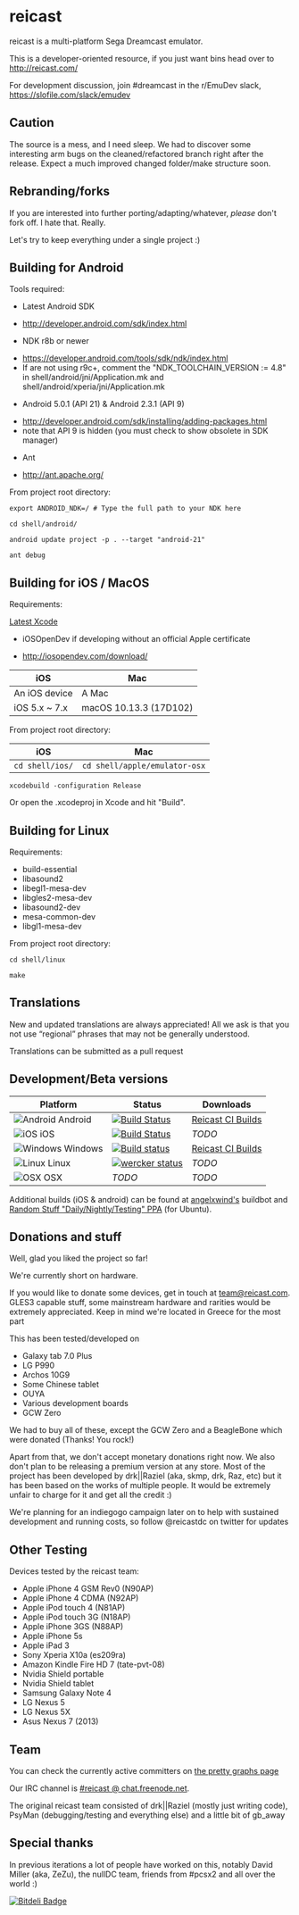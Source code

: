 reicast
===========
reicast is a multi-platform Sega Dreamcast emulator.

This is a developer-oriented resource, if you just want bins head over to http://reicast.com/

For development discussion, join #dreamcast in the r/EmuDev slack, https://slofile.com/slack/emudev

Caution
-------
The source is a mess, and I need sleep.
We had to discover some interesting arm bugs on the cleaned/refactored branch right after the release.
Expect a much improved changed folder/make structure soon.

Rebranding/forks
----------------
If you are interested into further porting/adapting/whatever, *please* don't fork off. I hate that. Really.

Let's try to keep everything under a single project :)

Building for Android
--------------------
Tools required:
* Latest Android SDK
 - http://developer.android.com/sdk/index.html
* NDK r8b or newer
 - https://developer.android.com/tools/sdk/ndk/index.html
 - If are not using r9c+, comment the "NDK_TOOLCHAIN_VERSION := 4.8" in shell/android/jni/Application.mk and shell/android/xperia/jni/Application.mk
* Android 5.0.1 (API 21) & Android 2.3.1 (API 9)
 - http://developer.android.com/sdk/installing/adding-packages.html
 - note that API 9 is hidden (you must check to show obsolete in SDK manager)
* Ant
 - http://ant.apache.org/

From project root directory:
```
export ANDROID_NDK=/ # Type the full path to your NDK here

cd shell/android/

android update project -p . --target "android-21"

ant debug
```

Building for iOS / MacOS
---
Requirements:

[Latest Xcode](https://developer.apple.com/xcode/downloads/)

* iOSOpenDev if developing without an official Apple certificate
 - http://iosopendev.com/download/


| iOS                 | Mac |
| --------------- | ------------- |
| An iOS device  | A Mac             |
| iOS  5.x ~ 7.x  | macOS 10.13.3 (17D102) |

From project root directory:

| iOS                 | Mac |
| --------------- | ------------- |
| `cd shell/ios/` | `cd shell/apple/emulator-osx` |

`xcodebuild -configuration Release`

Or open the .xcodeproj in Xcode and hit "Build".

Building for Linux
------------------
Requirements:
* build-essential
* libasound2
* libegl1-mesa-dev
* libgles2-mesa-dev
* libasound2-dev
* mesa-common-dev
* libgl1-mesa-dev

From project root directory:

```
cd shell/linux

make
```


Translations
------------
New and updated translations are always appreciated!
All we ask is that you not use “regional” phrases that may not be generally understood.

Translations can be submitted as a pull request


Development/Beta versions
-------------
| Platform                                           | Status | Downloads
| -------------------------------------------------- | -------------- | ---------
| ![Android](http://i.imgur.com/nK9exQe.jpg) Android | [![Build Status](https://travis-ci.org/reicast/reicast-emulator.svg?branch=master)](https://travis-ci.org/reicast/reicast-emulator) | [Reicast CI Builds](http://builds.reicast.com)
| ![iOS](http://i.imgur.com/6bvAUUj.png) iOS         | [![Build Status](https://app.ship.io/jobs/ttUMMV6QrHOy4_yx/build_status.png)](https://app.ship.io/dashboard#/jobs/9843/history) | *TODO*
| ![Windows](http://i.imgur.com/hAuMmjF.png) Windows | [![Build status](https://ci.appveyor.com/api/projects/status/353mwl73ki74tb58/branch/master?svg=true)](https://ci.appveyor.com/project/skmp/reicast-emulator/branch/master) |  [Reicast CI Builds](http://builds.reicast.com)
| ![Linux](http://i.imgur.com/19aAoQD.png) Linux     | [![wercker status](https://app.wercker.com/status/bcabca642a2de044c6f58203b975878b/s/master "wercker status")](https://app.wercker.com/project/bykey/bcabca642a2de044c6f58203b975878b) | *TODO*
| ![OSX](http://i.imgur.com/0YoI5Vm.png) OSX         | *TODO* | *TODO*


Additional builds (iOS & android) can be found at [angelxwind's](http://reicast.angelxwind.net/) buildbot and [Random Stuff "Daily/Nightly/Testing" PPA](https://launchpad.net/~random-stuff/+archive/ubuntu/ppa) (for Ubuntu).


Donations and stuff
-------------------
Well, glad you liked the project so far!

We're currently short on hardware.

If you would like to donate some devices, get in touch at team@reicast.com.
GLES3 capable stuff, some mainstream hardware and rarities would be extremely
appreciated.
Keep in mind we're located in Greece for the most part

This has been tested/developed on
* Galaxy tab 7.0 Plus
* LG P990
* Archos 10G9
* Some Chinese tablet
* OUYA
* Various development boards
* GCW Zero

We had to buy all of these, except the GCW Zero and a BeagleBone which were
donated (Thanks! You rock!)

Apart from that, we don't accept monetary donations right now.
We also don't plan to be releasing a premium version at any store.
Most of the project has been developed by drk||Raziel (aka, skmp, drk, Raz,
etc) but it has been based on the works of multiple people. It would be
extremely unfair to charge for it and get all the credit :)

We're planning for an indiegogo campaign later on to help with sustained
development and running costs, so follow @reicastdc on twitter for updates

Other Testing
-------------
Devices tested by the reicast team:
* Apple iPhone 4 GSM Rev0 (N90AP)
* Apple iPhone 4 CDMA (N92AP)
* Apple iPod touch 4 (N81AP)
* Apple iPod touch 3G (N18AP)
* Apple iPhone 3GS (N88AP)
* Apple iPhone 5s
* Apple iPad 3
* Sony Xperia X10a (es209ra)
* Amazon Kindle Fire HD 7 (tate-pvt-08)
* Nvidia Shield portable
* Nvidia Shield tablet
* Samsung Galaxy Note 4
* LG Nexus 5
* LG Nexus 5X
* Asus Nexus 7 (2013)

Team
----

You can check the currently active committers on [the pretty graphs page](https://github.com/reicast/reicast-emulator/graphs/contributors)

Our IRC channel is [#reicast @ chat.freenode.net](irc://chat.freenode.net/reicast).

The original reicast team consisted of drk||Raziel (mostly just writing code),
PsyMan (debugging/testing and everything else) and a little bit of gb_away


Special thanks
--------------
In previous iterations a lot of people have worked on this, notably David
Miller (aka, ZeZu), the nullDC team, friends from #pcsx2 and all over the world :)

[![Bitdeli Badge](https://d2weczhvl823v0.cloudfront.net/reicast/reicast-emulator/trend.png)](https://bitdeli.com/free "Bitdeli Badge")

